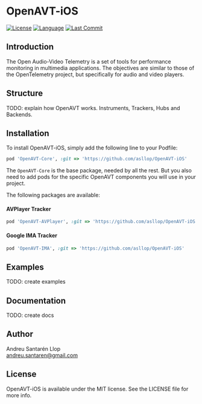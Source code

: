 # OpenAVT-iOS

[![License](https://img.shields.io/github/license/asllop/OpenAVT-iOS)](https://github.com/asllop/OpenAVT-iOS)
[![Language](https://img.shields.io/badge/Language-Swift-orange)](https://github.com/asllop/OpenAVT-iOS)
[![Last Commit](https://img.shields.io/github/last-commit/asllop/OpenAVT-iOS)](https://github.com/asllop/OpenAVT-iOS)

## Introduction

The Open Audio-Video Telemetry is a set of tools for performance monitoring in multimedia applications. The objectives are similar to those of the OpenTelemetry project, but specifically for audio and video players.

## Structure

TODO: explain how OpenAVT works. Instruments, Trackers, Hubs and Backends.

## Installation

To install OpenAVT-iOS, simply add the following line to your Podfile:

```ruby
pod 'OpenAVT-Core', :git => 'https://github.com/asllop/OpenAVT-iOS'
```

The `OpenAVT-Core` is the base package, needed by all the rest. But you also need to add pods for the specific OpenAVT components you will use in your project.

The following packages are available:

#### AVPlayer Tracker

```ruby
pod 'OpenAVT-AVPlayer', :git => 'https://github.com/asllop/OpenAVT-iOS'
```

#### Google IMA Tracker

```ruby
pod 'OpenAVT-IMA', :git => 'https://github.com/asllop/OpenAVT-iOS'
```

## Examples

TODO: create examples

## Documentation

TODO: create docs

## Author

Andreu Santarén Llop<br>
<andreu.santaren@gmail.com>

## License

OpenAVT-iOS is available under the MIT license. See the LICENSE file for more info.

